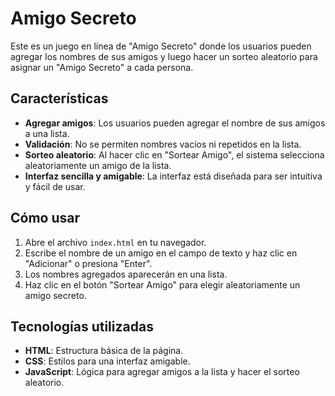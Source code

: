 # Amigo Secreto

Este es un juego en línea de "Amigo Secreto" donde los usuarios pueden agregar los nombres de sus amigos y luego hacer un sorteo aleatorio para asignar un "Amigo Secreto" a cada persona.

## Características

- **Agregar amigos**: Los usuarios pueden agregar el nombre de sus amigos a una lista.
- **Validación**: No se permiten nombres vacíos ni repetidos en la lista.
- **Sorteo aleatorio**: Al hacer clic en "Sortear Amigo", el sistema selecciona aleatoriamente un amigo de la lista.
- **Interfaz sencilla y amigable**: La interfaz está diseñada para ser intuitiva y fácil de usar.

## Cómo usar

1. Abre el archivo `index.html` en tu navegador.
2. Escribe el nombre de un amigo en el campo de texto y haz clic en "Adicionar" o presiona "Enter".
3. Los nombres agregados aparecerán en una lista.
4. Haz clic en el botón "Sortear Amigo" para elegir aleatoriamente un amigo secreto.

## Tecnologías utilizadas

- **HTML**: Estructura básica de la página.
- **CSS**: Estilos para una interfaz amigable.
- **JavaScript**: Lógica para agregar amigos a la lista y hacer el sorteo aleatorio.